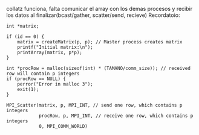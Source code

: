 collatz funciona, falta comunicar el array con los demas procesos y recibir los datos al finalizar(bcast/gather, scatter/send, recieve)
Recordatoio:



    int *matrix;

    if (id == 0) {
        matrix = createMatrix(p, p); // Master process creates matrix
        printf("Initial matrix:\n");
        printArray(matrix, p*p);
    }

    int *procRow = malloc(sizeof(int) * (TAMANO/comm_size)); // received row will contain p integers
    if (procRow == NULL) {
        perror("Error in malloc 3");
        exit(1);
    }

    MPI_Scatter(matrix, p, MPI_INT, // send one row, which contains p integers
                procRow, p, MPI_INT, // receive one row, which contains p integers
                0, MPI_COMM_WORLD)
